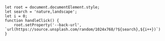 	let root = document.documentElement.style;
	let search = 'nature,landscape';
	let i = 0;
	function handleClick() {
		root.setProperty('--back-url', `url(https://source.unsplash.com/random/1024x768/?${search},${i++})`)
	}